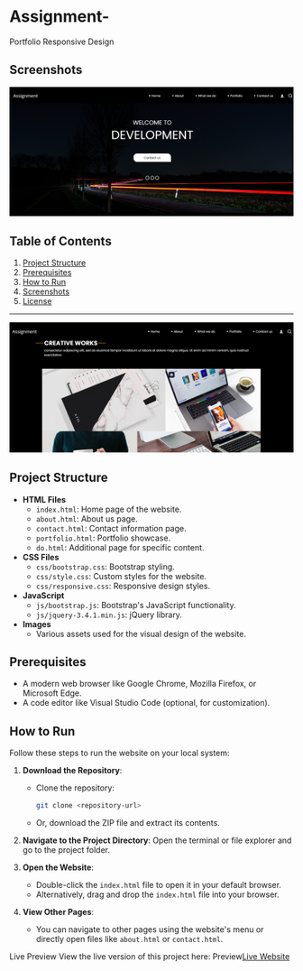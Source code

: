 # Assignment-
Portfolio Responsive Design

## Screenshots
![Homepage Screenshot](https://github.com/Piyush972004/Assignment-/blob/2540db054c8f0cb237c2a70e3c9303fd39e39be4/images/Screenshot%202025-01-19%20144852.png)


## Table of Contents

1. [Project Structure](#project-structure)
2. [Prerequisites](#prerequisites)
3. [How to Run](#how-to-run)
4. [Screenshots](#screenshots)
5. [License](#license)

---

![Homepage Screenshot](https://github.com/Piyush972004/Assignment-/blob/75deabc409cdeb29efe0980a04e3c305ff913f1d/images/Screenshot%202025-01-19%20144926.png)


## Project Structure

- **HTML Files**
  - `index.html`: Home page of the website.
  - `about.html`: About us page.
  - `contact.html`: Contact information page.
  - `portfolio.html`: Portfolio showcase.
  - `do.html`: Additional page for specific content.
- **CSS Files**
  - `css/bootstrap.css`: Bootstrap styling.
  - `css/style.css`: Custom styles for the website.
  - `css/responsive.css`: Responsive design styles.
- **JavaScript**
  - `js/bootstrap.js`: Bootstrap's JavaScript functionality.
  - `js/jquery-3.4.1.min.js`: jQuery library.
- **Images**
  - Various assets used for the visual design of the website.
  
## Prerequisites

- A modern web browser like Google Chrome, Mozilla Firefox, or Microsoft Edge.
- A code editor like Visual Studio Code (optional, for customization).

## How to Run

Follow these steps to run the website on your local system:

1. **Download the Repository**:
   - Clone the repository:
     ```bash
     git clone <repository-url>
     ```
   - Or, download the ZIP file and extract its contents.

2. **Navigate to the Project Directory**:
   Open the terminal or file explorer and go to the project folder.

3. **Open the Website**:
   - Double-click the `index.html` file to open it in your default browser.
   - Alternatively, drag and drop the `index.html` file into your browser.

4. **View Other Pages**:
   - You can navigate to other pages using the website's menu or directly open files like `about.html` or `contact.html`.

Live Preview
View the live version of this project here: Preview[Live Website]([https://yourusername.github.io/repository-name](https://piyush972004.github.io/Assignment-/))
